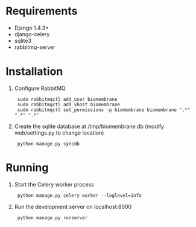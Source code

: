 Requirements
============

* Django 1.4.3+
* django-celery
* sqlite3
* rabbitmq-server 

Installation
============

1. Configure RabbitMQ

        sudo rabbitmqctl add_user biomembrane
        sudo rabbitmqctl add_vhost biomembrane
        sudo rabbitmqctl set_permissions -p biomembrane biomembrane ".*" ".*" ".*"

2. Create the sqlite database at /tmp/biomembrane.db (modify web/settings.py to change location)

        python manage.py syncdb

Running
=======

1. Start the Celery worker process

        python manage.py celery worker --loglevel=info

2. Run the development server on localhost:8000

        python manage.py runserver
